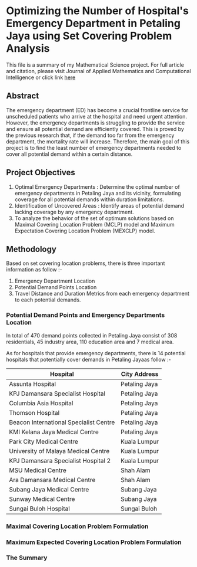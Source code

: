 # Optimizing the Number of Hospital's Emergency Department in Petaling Jaya using Set Covering Problem Analysis

This file is a summary of my Mathematical Science project. For full article and citation, please visit Journal of Applied Mathematics and Computational Intelligence or click link [here](https://ejournal.unimap.edu.my/index.php/amci/article/view/1501/1283)

## Abstract

The emergency department (ED) has become a crucial frontline service for unscheduled patients who arrive at the hospital and need urgent attention. However, the emergency departments  is struggling to provide the service and ensure all potential demand are efficiently covered. This is proved by the previous research that, if the demand too far from the emergency department, the mortality rate will increase. Therefore, the main goal of this project is to find the least number of emergency departments needed to cover all potential demand within a certain distance.

## Project Objectives

1. Optimal Emergency Departments : Determine the optimal number of emergency departments in Petaling Jaya and its vicinity, formulating coverage for all potential demands within duration limitations.
2. Identification of Uncovered Areas : Identify areas of potential demand lacking coverage by any emergency department.
3. To analyze the behavior of the set of optimum solutions based on Maximal Covering Location Problem (MCLP) model and Maximum Expectation Covering Location Problem (MEXCLP) model.

## Methodology

Based on set covering location problems, there is three important information as follow :-
1. Emergency Department Location
2. Potential Demand Points Location
3. Travel Distance and Duration Metrics from each emergency department to each potential demands.

### Potential Demand Points and Emergency Departments Location

In total of 470 demand points collected in Petaling Jaya consist of 308 residentials, 45 industry area, 110 education area and 7 medical area.

As for hospitals that provide emergency departments, there is 14 potential hospitals that potentially cover demands in Petaling Jayaas follow :-

| Hospital | City Address |
| --- | --- |
| Assunta Hospital | Petaling Jaya |
| KPJ Damansara Specialist Hospital | Petaling Jaya |
| Columbia Asia Hospital | Petaling Jaya |
| Thomson Hospital | Petaling Jaya |
| Beacon International Specialist Centre | Petaling Jaya |
| KMI Kelana Jaya Medical Centre | Petaling Jaya |
| Park City Medical Centre | Kuala Lumpur |
| University of Malaya Medical Centre | Kuala Lumpur |
| KPJ Damansara Specialist Hospital 2 | Kuala Lumpur |
| MSU Medical Centre | Shah Alam |
| Ara Damansara Medical Centre | Shah Alam |
| Subang Jaya Medical Centre | Subang Jaya |
| Sunway Medical Centre | Subang Jaya |
| Sungai Buloh Hospital | Sungai Buloh |

### Maximal Covering Location Problem Formulation

### Maximum Expected Covering Location Problem Formulation

### The Summary
